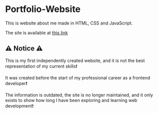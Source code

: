 # Portfolio-Website

This is website about me made in HTML, CSS and JavaScript.

The site is available at [this link](https://karloleksic.github.io/Portfolio-Website/)

## ⚠️ Notice ⚠️

This is my first independently created website, and it is not the best representation of my current skills❗ 

It was created before the start of my professional career as a frontend developer❗

The information is outdated, the site is no longer maintained, and it only exists to show how long I have been exploring and learning web development❗
